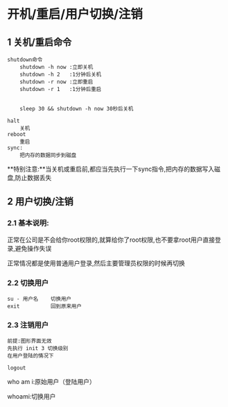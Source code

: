 # 开机/重启/用户切换/注销

## 1 关机/重启命令

```
shutdown命令
	shutdown -h now :立即关机
	shutdown -h 2   :1分钟后关机
	shutdown -r now :立即重启
	shutdown -r 1	:1分钟后重启
	
	
	sleep 30 && shutdown -h now 30秒后关机

halt
	关机
reboot
	重启
sync:
	把内存的数据同步到磁盘
```

**特别注意:**当关机或重启前,都应当先执行一下sync指令,把内存的数据写入磁盘,防止数据丢失



## 2 用户切换/注销

### 2.1 基本说明:

正常在公司是不会给你root权限的,就算给你了root权限,也不要拿root用户直接登录,避免操作失误

正常情况都是使用普通用户登录,然后主要管理员权限的时候再切换

### 2.2 切换用户

```
su - 用户名	切换用户
exit		  回到原来用户
```

### 2.3 注销用户

```
前提:图形界面无效
先执行 init 3 切换级别
在用户登陆的情况下

logout
```

who am i:原始用户（登陆用户）

whoami:切换用户

